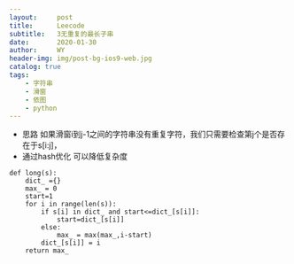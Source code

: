 ```yaml
---
layout:     post
title:      Leecode
subtitle:   3无重复的最长子串
date:       2020-01-30
author:     WY
header-img: img/post-bg-ios9-web.jpg
catalog: true
tags:
    - 字符串
    - 滑窗
    - 依图
    - python
---
```


- 思路 如果滑窗i到j-1之间的字符串没有重复字符，我们只需要检查第j个是否存在于s[i:j]，
- 通过hash优化 可以降低复杂度

```
def long(s):
    dict_ ={}
    max_ = 0
    start=1
    for i in range(len(s)):
        if s[i] in dict_ and start<=dict_[s[i]]:
            start=dict_[s[i]]
        else:
            max_ = max(max_,i-start)
        dict_[s[i]] = i
    return max_

```